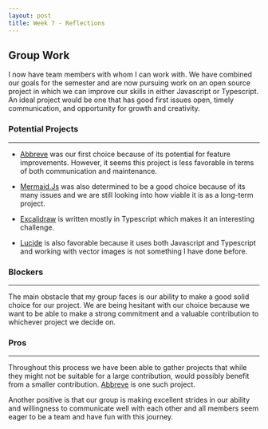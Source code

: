 ```yaml
---
layout: post
title: Week 7 - Reflections
---
```



## Group Work


I now have team members with whom I can work with. We have combined our goals for the semester and are now pursuing work on an open source project in which we can improve our skills in either Javascript or Typescript. An ideal project would be one that has good first issues open, timely communication, and opportunity for growth and creativity.
<!--more-->

### Potential Projects
------
- [Abbreve](https://github.com/Njong392/Abbreve/blob/main/CONTRIBUTING.md) was our first choice because of its potential for feature improvements. However, it seems this project is less favorable in terms of both communication and maintenance.

- [Mermaid.Js](https://github.com/mermaid-js/mermaid/issues) was also determined to be a good choice because of its many issues and we are still looking into how viable it is as a long-term project.

- [Excalidraw](https://github.com/excalidraw/excalidraw) is written mostly in Typescript which makes it an interesting challenge.

- [Lucide](https://github.com/lucide-icons/lucide) is also favorable because it uses both Javascript and Typescript and working with vector images is not something I have done before.

### Blockers
------

The main obstacle that my group faces is our ability to make a good solid choice for our project. We are being hesitant with our choice because we want to be able to make a strong commitment and a valuable contribution to whichever project we decide on.

### Pros
------

Throughout this process we have been able to gather projects that while they might not be suitable for a large contribution, would possibly benefit from a smaller contribution. [Abbreve](https://github.com/Njong392/Abbreve/blob/main/CONTRIBUTING.md) is one such project.

Another positive is that our group is making excellent strides in our ability and willingness to communicate well with each other and all members seem eager to be a team and have fun with this journey.